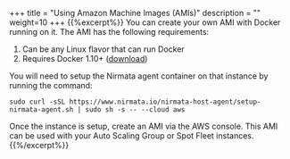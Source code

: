 +++
title = "Using Amazon Machine Images (AMIs)"
description = ""
weight=10
+++
{{%excerpt%}}
You can create your own AMI with Docker running on it. The AMI has the following requirements:

1.  Can be any Linux flavor that can run Docker
2.  Requires Docker 1.10+ ([download](https://www.docker.io/gettingstarted/))

You will need to setup the Nirmata agent container on that instance by
running the command:

    sudo curl -sSL https://www.nirmata.io/nirmata-host-agent/setup-nirmata-agent.sh | sudo sh -s -- --cloud aws

Once the instance is setup, create an AMI via the AWS console. This AMI
can be used with your Auto Scaling Group or Spot Fleet instances.
{{%/excerpt%}}
